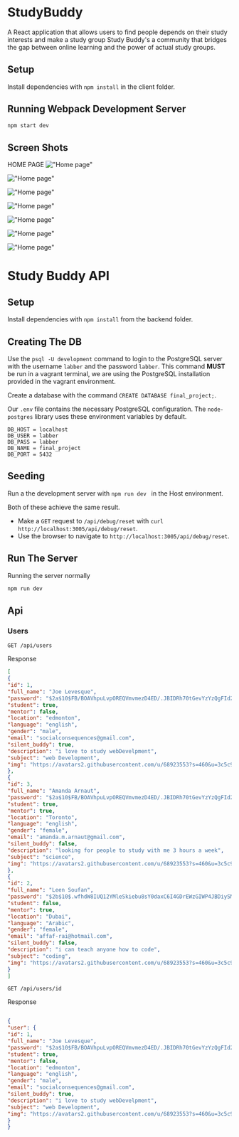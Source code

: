
# StudyBuddy
A React application that allows users to find people depends on their study interests and make a study group 
Study Buddy's a community that bridges the gap between online learning and the power of actual study groups. 

## Setup

Install dependencies with `npm install` in the client folder.

## Running Webpack Development Server

```sh
npm start dev
```

## Screen Shots

HOME PAGE
!["Home page"](https://github.com/amandaalliegro/StudyBuddy/blob/production/docs/home_top.png?raw=true)

!["Home page"](https://github.com/amandaalliegro/StudyBuddy/blob/production/docs/home_2nd.png?raw=true)

!["Home page"](https://github.com/amandaalliegro/StudyBuddy/blob/production/docs/home_3rd.png?raw=true)

!["Home page"](https://github.com/amandaalliegro/StudyBuddy/blob/production/docs/home_4th.png?raw=true)

!["Home page"](https://github.com/amandaalliegro/StudyBuddy/blob/production/docs/home_5th.png?raw=true)

!["Home page"](https://github.com/amandaalliegro/StudyBuddy/blob/production/docs/home_6th.png?raw=true)

!["Home page"](https://github.com/amandaalliegro/StudyBuddy/blob/production/docs/home_7th.png?raw=true)



# Study Buddy API

## Setup

Install dependencies with `npm install` from the backend folder.

## Creating The DB

Use the `psql -U development` command to login to the PostgreSQL server with the username `labber` and the password `labber`. This command **MUST** be run in a vagrant terminal, we are using the PostgreSQL installation provided in the vagrant environment.

Create a database with the command `CREATE DATABASE final_project;`.

Our `.env` file contains the necessary PostgreSQL configuration. The `node-postgres` library uses these environment variables by default.

```
DB_HOST = localhost
DB_USER = labber
DB_PASS = labber
DB_NAME = final_project
DB_PORT = 5432
```

## Seeding

Run a the development server with `npm run dev ` in the Host environment. 

Both of these achieve the same result.

- Make a `GET` request to `/api/debug/reset` with `curl http://localhost:3005/api/debug/reset`.
- Use the browser to navigate to `http://localhost:3005/api/debug/reset`.


## Run The Server

Running the server normally
```sh
npm run dev
```

## Api

### Users

`GET /api/users`

Response

```json
[
{
"id": 1,
"full_name": "Joe Levesque",
"password": "$2a$10$FB/BOAVhpuLvpOREQVmvmezD4ED/.JBIDRh70tGevYzYzQgFId2u.",
"student": true,
"mentor": false,
"location": "edmonton",
"language": "english",
"gender": "male",
"email": "socialconsequences@gmail.com",
"silent_buddy": true,
"description": "i love to study webDevelpment",
"subject": "web Development",
"img": "https://avatars2.githubusercontent.com/u/68923553?s=460&u=3c5c9c947f2962f7ad13a6f22ad5c63461b93318&v=4"
},
{
"id": 3,
"full_name": "Amanda Arnaut",
"password": "$2a$10$FB/BOAVhpuLvpOREQVmvmezD4ED/.JBIDRh70tGevYzYzQgFId2u.",
"student": true,
"mentor": true,
"location": "Toronto",
"language": "english",
"gender": "female",
"email": "amanda.m.arnaut@gmail.com",
"silent_buddy": false,
"description": "looking for people to study with me 3 hours a week",
"subject": "science",
"img": "https://avatars2.githubusercontent.com/u/68923553?s=460&u=3c5c9c947f2962f7ad13a6f22ad5c63461b93318&v=4"
},
{
"id": 2,
"full_name": "Leen Soufan",
"password": "$2b$10$.wfhdW8IUQ12YMleSkiebu8sY0daxC6I4GDrEWzGIWP4JBDiySMYO",
"student": false,
"mentor": true,
"location": "Dubai",
"language": "Arabic",
"gender": "female",
"email": "affaf-rai@hotmail.com",
"silent_buddy": false,
"description": "i can teach anyone how to code",
"subject": "coding",
"img": "https://avatars2.githubusercontent.com/u/68923553?s=460&u=3c5c9c947f2962f7ad13a6f22ad5c63461b93318&v=4"
}
]
```
`GET /api/users/id`

Response

```json

{
"user": {
"id": 1,
"full_name": "Joe Levesque",
"password": "$2a$10$FB/BOAVhpuLvpOREQVmvmezD4ED/.JBIDRh70tGevYzYzQgFId2u.",
"student": true,
"mentor": false,
"location": "edmonton",
"language": "english",
"gender": "male",
"email": "socialconsequences@gmail.com",
"silent_buddy": true,
"description": "i love to study webDevelpment",
"subject": "web Development",
"img": "https://avatars2.githubusercontent.com/u/68923553?s=460&u=3c5c9c947f2962f7ad13a6f22ad5c63461b93318&v=4"
}
}


